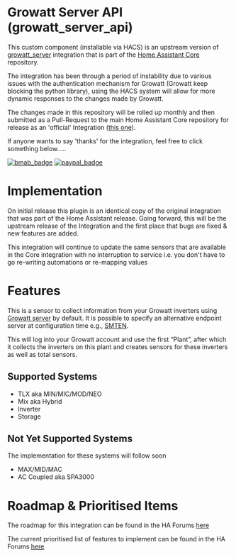 # Growatt Server API (growatt_server_api)
This custom component (installable via HACS) is an upstream version of [growatt_server](https://www.home-assistant.io/integrations/growatt_server/) integration that is part of the [Home Assistant Core](https://github.com/home-assistant/core/tree/dev/homeassistant/components/growatt_server) repository.

The integration has been through a period of instability due to various issues with the authentication mechanism for Growatt (Growatt keep blocking the python library), using the HACS system will allow for more dynamic responses to the changes made by Growatt.

The changes made in this repository will be rolled up monthly and then submitted as a Pull-Request to the main Home Assistant Core repository for release as an 'official' Integration ([this one](https://www.home-assistant.io/integrations/growatt_server/)).

If anyone wants to say 'thanks' for the integration, feel free to click something below..... 

[![bmab_badge](https://img.shields.io/badge/Buy_Me-A_Beer-FFDD00.svg?style=for-the-badge&logo=buymeacoffee)](https://www.buymeacoffee.com/muppet3000)
[![paypal_badge](https://img.shields.io/badge/PayPal-Beer_Fund-blue.svg?style=for-the-badge&logo=paypal)](https://www.paypal.com/paypalme/muppet3000)

# Implementation
On initial release this plugin is an identical copy of the original integration that was part of the Home Assistant release. Going forward, this will be the upstream release of the Integration and the first place that bugs are fixed & new features are added.

This integration will continue to update the same sensors that are available in the Core integration with no interruption to service i.e. you don't have to go re-writing automations or re-mapping values

# Features
This is a sensor to collect information from your Growatt inverters using [Growatt server](https://server.growatt.com/) by default. It is possible to specify an alternative endpoint server at configuration time e.g., [SMTEN](https://server.smten.com/).

This will log into your Growatt account and use the first “Plant”, after which it collects the inverters on this plant and creates sensors for these inverters as well as total sensors.

## Supported Systems
- TLX aka MIN/MIC/MOD/NEO
- Mix aka Hybrid
- Inverter
- Storage

## Not Yet Supported Systems
The implementation for these systems will follow soon
- MAX/MID/MAC
- AC Coupled aka SPA3000

# Roadmap & Prioritised Items
The roadmap for this integration can be found in the HA Forums [here](https://community.home-assistant.io/t/growatt-integration-roadmap/510221)

The current prioritised list of features to implement can be found in the HA Forums [here](https://community.home-assistant.io/t/growatt-integration-prioritised-list-of-features-for-implementation-fixing/483850)
